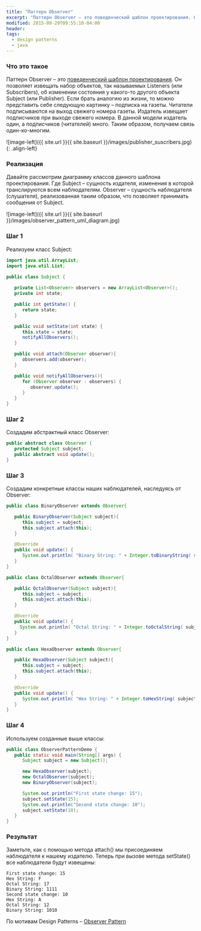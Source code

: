 ```yaml
---
title: "Паттерн Observer"
excerpt: "Паттерн Observer – это поведенческий шаблон проектирования. Он позволяет извещать набор объектов, так называемых Listeners (или Subscribers), об изменении состояния у какого-то другого объекта..."
modified: 2015-09-29T09:55:10-04:00
header:
tags: 
  - design patterns
  - java
---
```


### Что это такое
Паттерн Observer – это [поведенческий шаблон проектирования](https://ru.wikipedia.org/wiki/%D0%9F%D0%BE%D0%B2%D0%B5%D0%B4%D0%B5%D0%BD%D1%87%D0%B5%D1%81%D0%BA%D0%B8%D0%B5_%D1%88%D0%B0%D0%B1%D0%BB%D0%BE%D0%BD%D1%8B_%D0%BF%D1%80%D0%BE%D0%B5%D0%BA%D1%82%D0%B8%D1%80%D0%BE%D0%B2%D0%B0%D0%BD%D0%B8%D1%8F). 
Он позволяет извещать набор объектов, так называемых Listeners (или Subscribers), 
об изменении состояния у какого-то другого объекта Subject (или Publisher). 
Если брать аналогию из жизни, то можно представить себе следующую картинку – подписка на газеты.
Читатели подписываются на выход свежего номера газеты. Издатель извещает подписчиков при выходе свежего номера. 
В данной модели издатель один, а подписчиков (читателей) много. Таким образом, получаем связь один-ко-многим.

![image-left]({{ site.url }}{{ site.baseurl }}/images/publisher_suscribers.jpg){: .align-left}

### Реализация
Давайте рассмотрим диаграмму классов данного шаблона проектирования. 
Где Subject – сущность издателя, изменения в которой транслируются всем наблюдателям. 
Observer – сущность наблюдателя (слушателя), реализованная таким образом, что позволяет принимать сообщения от Subject.

![image-left]({{ site.url }}{{ site.baseurl }}/images/observer_pattern_uml_diagram.jpg)

### Шаг 1
Реализуем класс Subject:

```java
import java.util.ArrayList;
import java.util.List;

public class Subject {
	
   private List<Observer> observers = new ArrayList<Observer>();
   private int state;

   public int getState() {
      return state;
   }

   public void setState(int state) {
      this.state = state;
      notifyAllObservers();
   }

   public void attach(Observer observer){
      observers.add(observer);		
   }

   public void notifyAllObservers(){
      for (Observer observer : observers) {
         observer.update();
      }
   } 	
}
```

### Шаг 2
Создадим абстрактный класс Observer:

```java
public abstract class Observer {
   protected Subject subject;
   public abstract void update();
}
```

### Шаг 3
Создадим конкретные классы наших наблюдателей, наследуясь от Observer:

```java
public class BinaryObserver extends Observer{

   public BinaryObserver(Subject subject){
      this.subject = subject;
      this.subject.attach(this);
   }

   @Override
   public void update() {
      System.out.println( "Binary String: " + Integer.toBinaryString( subject.getState() ) ); 
   }
}
```

```java
public class OctalObserver extends Observer{

   public OctalObserver(Subject subject){
      this.subject = subject;
      this.subject.attach(this);
   }

   @Override
   public void update() {
     System.out.println( "Octal String: " + Integer.toOctalString( subject.getState() ) ); 
   }
}
```


```java
public class HexaObserver extends Observer{

   public HexaObserver(Subject subject){
      this.subject = subject;
      this.subject.attach(this);
   }

   @Override
   public void update() {
      System.out.println( "Hex String: " + Integer.toHexString( subject.getState() ).toUpperCase() ); 
   }
}
```

### Шаг 4
Используем созданные выше классы:

```java
public class ObserverPatternDemo {
   public static void main(String[] args) {
      Subject subject = new Subject();

      new HexaObserver(subject);
      new OctalObserver(subject);
      new BinaryObserver(subject);

      System.out.println("First state change: 15");	
      subject.setState(15);
      System.out.println("Second state change: 10");	
      subject.setState(10);
   }
}
```

### Результат
Заметьте, как с помощью метода attach() мы присоединяем наблюдателя к нашему издателю. 
Теперь при вызове метода setState() все наблюдатели будут извещены:

```
First state change: 15
Hex String: F
Octal String: 17
Binary String: 1111
Second state change: 10
Hex String: A
Octal String: 12
Binary String: 1010
```

По мотивам Design Patterns – [Observer Pattern](http://www.tutorialspoint.com/design_pattern/observer_pattern.htm)
